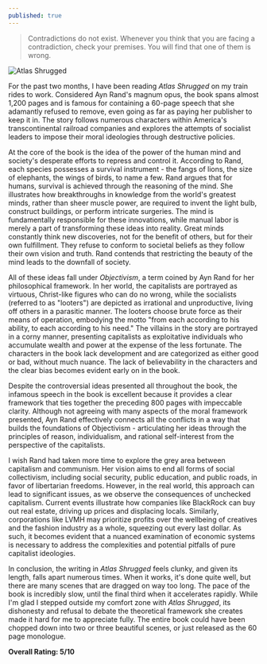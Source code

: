 ```yaml
---
published: true
---
```

> Contradictions do not exist. Whenever you think that you are facing a contradiction, check your premises. You will find that one of them is wrong.

![Atlas Shrugged](https://aynrandcentereurope.org/files/2021/12/ayn-rand-objectivism.jpeg)

For the past two months, I have been reading _Atlas Shrugged_ on my train rides to work. Considered Ayn Rand's magnum opus, the book spans almost 1,200 pages and is famous for containing a 60-page speech that she adamantly refused to remove, even going as far as paying her publisher to keep it in. The story follows numerous characters within America's transcontinental railroad companies and explores the attempts of socialist leaders to impose their moral ideologies through destructive policies.

At the core of the book is the idea of the power of the human mind and society's desperate efforts to repress and control it. According to Rand, each species possesses a survival instrument - the fangs of lions, the size of elephants, the wings of birds, to name a few. Rand argues that for humans, survival is achieved through the reasoning of the mind. She illustrates how breakthroughs in knowledge from the world's greatest minds, rather than sheer muscle power, are required to invent the light bulb, construct buildings, or perform intricate surgeries. The mind is fundamentally responsible for these innovations, while manual labor is merely a part of transforming these ideas into reality. Great minds constantly think new discoveries, not for the benefit of others, but for their own fulfillment. They refuse to conform to societal beliefs as they follow their own vision and truth. Rand contends that restricting the beauty of the mind leads to the downfall of society.

All of these ideas fall under _Objectivism_, a term coined by Ayn Rand for her philosophical framework. In her world, the capitalists are portrayed as virtuous, Christ-like figures who can do no wrong, while the socialists (referred to as "looters") are depicted as irrational and unproductive, living off others in a parasitic manner. The looters choose brute force as their means of operation, embodying the motto "from each according to his ability, to each according to his need." The villains in the story are portrayed in a corny manner, presenting capitalists as exploitative individuals who accumulate wealth and power at the expense of the less fortunate. The characters in the book lack development and are categorized as either good or bad, without much nuance. The lack of believability in the characters and the clear bias becomes evident early on in the book.

Despite the controversial ideas presented all throughout the book, the infamous speech in the book is excellent because it provides a clear framework that ties together the preceding 800 pages with impeccable clarity. Although not agreeing with many aspects of the moral framework presented, Ayn Rand effectively connects all the conflicts in a way that builds the foundations of Objectivism - articulating her ideas through the principles of reason, individualism, and rational self-interest from the perspective of the capitalists.

I wish Rand had taken more time to explore the grey area between capitalism and communism. Her vision aims to end all forms of social collectivism, including social security, public education, and public roads, in favor of libertarian freedoms. However, in the real world, this approach can lead to significant issues, as we observe the consequences of unchecked capitalism. Current events illustrate how companies like BlackRock can buy out real estate, driving up prices and displacing locals. Similarly, corporations like LVMH may prioritize profits over the wellbeing of creatives and the fashion industry as a whole, squeezing out every last dollar. As such, it becomes evident that a nuanced examination of economic systems is necessary to address the complexities and potential pitfalls of pure capitalist ideologies.

In conclusion, the writing in _Atlas Shrugged_ feels clunky, and given its length, falls apart numerous times. When it works, it's done quite well, but there are many scenes that are dragged on way too long. The pace of the book is incredibly slow, until the final third when it accelerates rapidly. While I'm glad I stepped outside my comfort zone with _Atlas Shrugged_, its dishonesty and refusal to debate the theoretical framework she creates made it hard for me to appreciate fully. The entire book could have been chopped down into two or three beautiful scenes, or just released as the 60 page monologue.

**Overall Rating: 5/10**

